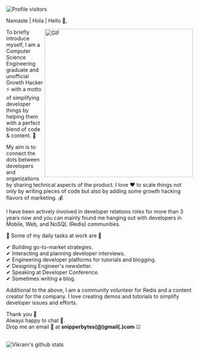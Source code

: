 ![Profile visitors](https://komarev.com/ghpvc/?username=snipperbytes&color=green)


Namaste | Hola | Hello 🙏,

<img align="right" height="400" width="400" alt="GIF" src="https://i.imgur.com/yHI0Wri.gif" />

To briefly introduce myself, I am a Computer Science Engineering graduate and unofficial Growth Hacker ⚡ with a motto of simplifying developer things by helping them with a perfect blend of code & content. 🚀

My aim is to connect the dots between developers and organizations by sharing technical aspects of the product. I love ❤ to scale things not only by writing pieces of code but also by adding some growth hacking flavors of marketing. 💰

I have been actively involved in developer relations roles for more than 3 years now and you can mainly found me hanging out with developers in Mobile, Web, and NoSQL (Redis) communities.

🚧 Some of my daily tasks at work are 🚧

✔ Building go-to-market strategies.<br>
✔ Interacting and planning developer interviews.<br>
✔ Engineering developer platforms for tutorials and blogging.<br>
✔ Designing Engineer's newsletter.<br>
✔ Speaking at Developer Conference.<br>
✔ Sometimes writing a blog.<br>

Additional to the above, I am a community volunteer for Redis and a content creator for the company. I love creating demos and tutorials to simplify developer issues and efforts.

Thank you 🎈<br>
Always happy to chat 🔰.<br>
Drop me an email 📧 at **snipperbytes(@)gmail(.)com** ☑ <br><br>

![Vikram's github stats](https://github-readme-stats.vercel.app/api?username=snipperbytes&show_icons=true&hide_border=true)
